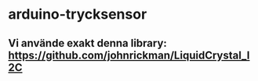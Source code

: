 # arduino-trycksensor

## Vi använde exakt denna library: https://github.com/johnrickman/LiquidCrystal_I2C
